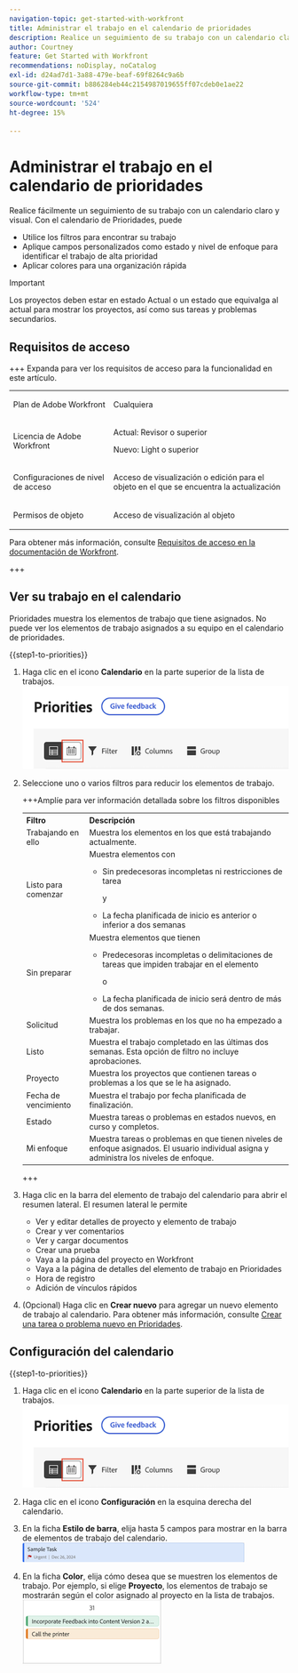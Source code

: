 ```yaml
---
navigation-topic: get-started-with-workfront
title: Administrar el trabajo en el calendario de prioridades
description: Realice un seguimiento de su trabajo con un calendario claro y visual.
author: Courtney
feature: Get Started with Workfront
recommendations: noDisplay, noCatalog
exl-id: d24ad7d1-3a88-479e-beaf-69f8264c9a6b
source-git-commit: b886284eb44c2154987019655ff07cdeb0e1ae22
workflow-type: tm+mt
source-wordcount: '524'
ht-degree: 15%

---
```


# Administrar el trabajo en el calendario de prioridades

Realice fácilmente un seguimiento de su trabajo con un calendario claro y visual. Con el calendario de Prioridades, puede

* Utilice los filtros para encontrar su trabajo
* Aplique campos personalizados como estado y nivel de enfoque para identificar el trabajo de alta prioridad
* Aplicar colores para una organización rápida

>[!IMPORTANT]
>
>Los proyectos deben estar en estado Actual o un estado que equivalga al actual para mostrar los proyectos, así como sus tareas y problemas secundarios.


## Requisitos de acceso

+++ Expanda para ver los requisitos de acceso para la funcionalidad en este artículo.

<table style="table-layout:auto"> 
 <col> 
 </col> 
 <col> 
 </col> 
 <tbody> 
  <tr> 
   <td role="rowheader">Plan de Adobe Workfront</td> 
   <td> <p>Cualquiera</p> </td> 
  </tr> 
  <tr> 
   <td role="rowheader">Licencia de Adobe Workfront</td> 
   <td> 
   <p>Actual: Revisor o superior</p>
   <p>Nuevo: Light o superior</p> 
   </td> 
  </tr> 
  <tr> 
   <td role="rowheader">Configuraciones de nivel de acceso</td> 
   <td> <p>Acceso de visualización o edición para el objeto en el que se encuentra la actualización</p></td> 
  </tr> 
  <tr> 
   <td role="rowheader">Permisos de objeto</td> 
   <td> <p>Acceso de visualización al objeto</p></td> 
  </tr> 
 </tbody> 
</table>

Para obtener más información, consulte [Requisitos de acceso en la documentación de Workfront](/help/quicksilver/administration-and-setup/add-users/access-levels-and-object-permissions/access-level-requirements-in-documentation.md).

+++

## Ver su trabajo en el calendario

Prioridades muestra los elementos de trabajo que tiene asignados. No puede ver los elementos de trabajo asignados a su equipo en el calendario de prioridades.

{{step1-to-priorities}}

1. Haga clic en el icono **Calendario** en la parte superior de la lista de trabajos.
   ![icono de calendario](assets/calendar-tab.png)
1. Seleccione uno o varios filtros para reducir los elementos de trabajo.

   +++Amplíe para ver información detallada sobre los filtros disponibles
   <table>
    <tbody>
    <tr>
    <th>Filtro</th>
    <th>Descripción</th>
    </tr>
        <tr>
        <td>Trabajando en ello</td>
        <td>Muestra los elementos en los que está trabajando actualmente.</td>
        </tr>
        <tr>
        <td>Listo para comenzar</td>
        <td>Muestra elementos con 
        <ul>
        <li>Sin predecesoras incompletas ni restricciones de tarea</li>
        <p>y</p>
        <li>La fecha planificada de inicio es anterior o inferior a dos semanas</li>
        </ul>
        </td>
        </tr>
        <tr>
        <td>Sin preparar</td>
        <td>Muestra elementos que tienen
        <ul>
        <li>Predecesoras incompletas o delimitaciones de tareas que impiden trabajar en el elemento</li>
        <p>o</p>
        <li>La fecha planificada de inicio será dentro de más de dos semanas.</li>
        </ul>
        </td>
        </tr>
        <tr>
        <td>Solicitud</td>
        <td>Muestra los problemas en los que no ha empezado a trabajar.</td>
        </tr>
        <td>Listo</td>
        <td>Muestra el trabajo completado en las últimas dos semanas. Esta opción de filtro no incluye aprobaciones.</td>
        </tr>
        <tr>
        <td>Proyecto</td>
        <td>Muestra los proyectos que contienen tareas o problemas a los que se le ha asignado.</td>
        </tr>
        <tr>
        <td>Fecha de vencimiento</td>
        <td>Muestra el trabajo por fecha planificada de finalización.</td>
        </tr>
        <tr>
        <td>Estado</td>
        <td>Muestra tareas o problemas en estados nuevos, en curso y completos.</td>
        </tr>
        <tr>
        <td>Mi enfoque</td>
        <td>Muestra tareas o problemas en que tienen niveles de enfoque asignados. El usuario individual asigna y administra los niveles de enfoque.</td>
        </tr>
    </tbody>
    </table>

   +++

1. Haga clic en la barra del elemento de trabajo del calendario para abrir el resumen lateral. El resumen lateral le permite

   * Ver y editar detalles de proyecto y elemento de trabajo
   * Crear y ver comentarios
   * Ver y cargar documentos
   * Crear una prueba
   * Vaya a la página del proyecto en Workfront
   * Vaya a la página de detalles del elemento de trabajo en Prioridades
   * Hora de registro
   * Adición de vínculos rápidos

1. (Opcional) Haga clic en **Crear nuevo** para agregar un nuevo elemento de trabajo al calendario. Para obtener más información, consulte [Crear una tarea o problema nuevo en Prioridades](/help/quicksilver/workfront-basics/priorities/create-task-issue-priorities.md).

## Configuración del calendario

{{step1-to-priorities}}

1. Haga clic en el icono **Calendario** en la parte superior de la lista de trabajos.
   ![icono de calendario](assets/calendar-tab.png)
1. Haga clic en el icono **Configuración** en la esquina derecha del calendario.

1. En la ficha **Estilo de barra**, elija hasta 5 campos para mostrar en la barra de elementos de trabajo del calendario.
   ![barra de muestra](assets/sample-task-for-field-config.png)

1. En la ficha **Color**, elija cómo desea que se muestren los elementos de trabajo. Por ejemplo, si elige **Proyecto**, los elementos de trabajo se mostrarán según el color asignado al proyecto en la lista de trabajos.
   ![proyecto de color de muestra](assets/sample-calendar-projects.png)
